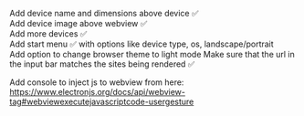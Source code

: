 Add device name and dimensions above device ✅             
Add device image above webview ✅         
Add more devices  ✅          
Add start menu  ✅  with options like device type, os, landscape/portrait        
Add option to change browser theme to light mode
Make sure that the url in the input bar matches the sites being rendered ✅ 

Add console to inject js to webview from here: https://www.electronjs.org/docs/api/webview-tag#webviewexecutejavascriptcode-usergesture
